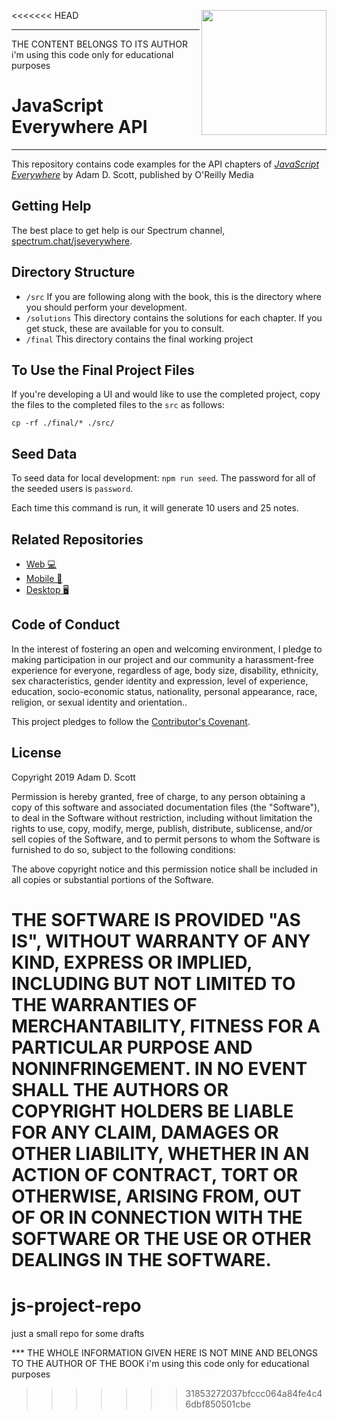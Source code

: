 <<<<<<< HEAD
<img src="cover.png" width="200" align="right" />

***************
THE CONTENT BELONGS TO ITS AUTHOR 
i'm using this code only for educational purposes
# JavaScript Everywhere API
***************

This repository contains code examples for the API chapters of [_JavaScript Everywhere_](https://www.jseverywhere.io/) by Adam D. Scott, published by O'Reilly Media

## Getting Help

The best place to get help is our Spectrum channel, [spectrum.chat/jseverywhere](https://spectrum.chat/jseverywhere).

## Directory Structure

- `/src` If you are following along with the book, this is the directory where you should perform your development.
- `/solutions` This directory contains the solutions for each chapter. If you get stuck, these are available for you to consult.
- `/final` This directory contains the final working project

## To Use the Final Project Files

If you're developing a UI and would like to use the completed project, copy the files to the completed files to the `src` as follows: 

```
cp -rf ./final/* ./src/
```

## Seed Data

To seed data for local development: `npm run seed`. The password for all of the seeded users is `password`.

Each time this command is run, it will generate 10 users and 25 notes.

## Related Repositories

- [Web 💻 ](https://github.com/javascripteverywhere/web)
- [Mobile 🤳](https://github.com/javascripteverywhere/mobile)
- [Desktop 🖥️](https://github.com/javascripteverywhere/desktop)

## Code of Conduct

In the interest of fostering an open and welcoming environment, I pledge to making participation in our project and our community a harassment-free experience for everyone, regardless of age, body size, disability, ethnicity, sex characteristics, gender identity and expression, level of experience, education, socio-economic status, nationality, personal appearance, race, religion, or sexual identity and orientation..

This project pledges to follow the [Contributor's Covenant](http://contributor-covenant.org/version/1/4/).

## License

Copyright 2019 Adam D. Scott

Permission is hereby granted, free of charge, to any person obtaining a copy of this software and associated documentation files (the "Software"), to deal in the Software without restriction, including without limitation the rights to use, copy, modify, merge, publish, distribute, sublicense, and/or sell copies of the Software, and to permit persons to whom the Software is furnished to do so, subject to the following conditions:

The above copyright notice and this permission notice shall be included in all copies or substantial portions of the Software.

THE SOFTWARE IS PROVIDED "AS IS", WITHOUT WARRANTY OF ANY KIND, EXPRESS OR IMPLIED, INCLUDING BUT NOT LIMITED TO THE WARRANTIES OF MERCHANTABILITY, FITNESS FOR A PARTICULAR PURPOSE AND NONINFRINGEMENT. IN NO EVENT SHALL THE AUTHORS OR COPYRIGHT HOLDERS BE LIABLE FOR ANY CLAIM, DAMAGES OR OTHER LIABILITY, WHETHER IN AN ACTION OF CONTRACT, TORT OR OTHERWISE, ARISING FROM, OUT OF OR IN CONNECTION WITH THE SOFTWARE OR THE USE OR OTHER DEALINGS IN THE SOFTWARE.
=======
# js-project-repo
just a small repo for some drafts



*** THE WHOLE INFORMATION GIVEN HERE IS NOT MINE AND BELONGS TO THE AUTHOR OF THE BOOK
i'm using this code only for educational purposes
>>>>>>> 31853272037bfccc064a84fe4c46dbf850501cbe
